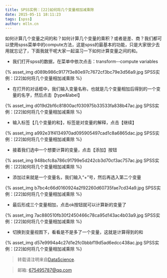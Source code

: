 ```yaml
---
title: SPSS实例：[22]如何将几个变量相加减乘除
date: 2015-05-11 18:11:23
tags: [spss]
author: mlln.cn
---
```

如何计算几个变量之间的和？如何计算几个变量的乘积？或者是差、商？我们都可以使用spss菜单中的compute方法，这是spss的最基本的功能，只是大家很少去用就忘记了，下面我就干呢大家一起温习一下如何计算变量之间的和。

- 我们打开spss的数据，在菜单中依次点击：transform--compute variables

{% asset_img d089b986c9177f3e80e97c7672cf3bc79e3d56a9.jpg SPSS实例：[22]如何将几个变量相加减乘除 %}

- 在打开的对话框中，我们输入变量名称，也就是几个变量相加后得到的一个变量的名字，然后点击【type&label】

{% asset_img d019d2bf6c81800acf030975b33533fa838b47ac.jpg SPSS实例：[22]如何将几个变量相加减乘除 %}

- 输入标签【几个变量的和】，标签是对变量的解释，点击【继续】

{% asset_img a992e31f4134970ad095905497cad1c8a6865dac.jpg SPSS实例：[22]如何将几个变量相加减乘除 %}

- 接着我们选中一个想要计算的变量，点击【添加】按钮

{% asset_img 948bcfc8a786c91799e5d242cb3d70cf3ac757ac.jpg SPSS实例：[22]如何将几个变量相加减乘除 %}

- 添加过来就是一个变量名，我们输入“+”号，然后再选入第二个变量

{% asset_img b7bc4c66d0160924a2f92260d60735fae7cd34a9.jpg SPSS实例：[22]如何将几个变量相加减乘除 %}

- 最后形成三个变量相加，点击ok按钮就可以计算新的变量了

{% asset_img 7ac880510fb30f2450466c78ca95d143ac4b03a9.jpg SPSS实例：[22]如何将几个变量相加减乘除 %}

- 切换到变量视图下，看看是不是多了一个变量，这就是计算得到的和

{% asset_img d57e9994a4c27d1e2fc0bbbf19d5ad6edcc438ac.jpg SPSS实例：[22]如何将几个变量相加减乘除 %}

> 转载请注明来自[DataScience](http://mlln.cn).

> 邮箱: 675495787@qq.com 
